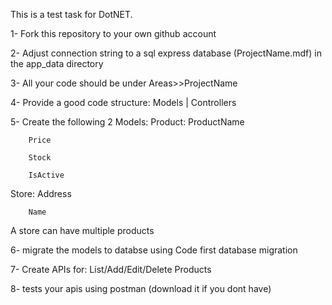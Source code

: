 This is a test task for DotNET.

1- Fork this repository to your own github account

2- Adjust connection string to a sql express database (ProjectName.mdf) in the app_data directory

3- All your code should be under Areas>>ProjectName

4- Provide a good code structure: Models | Controllers

5- Create the following 2 Models: 
Product:
		ProductName
		
		Price
		
		Stock
		
		IsActive
		

Store:
		Address
		
		Name
		
A store can have multiple products
	
6- migrate the models to databse using Code first database migration

7- Create APIs for:
	List/Add/Edit/Delete Products
	
8- tests your apis using postman (download it if you dont have)


